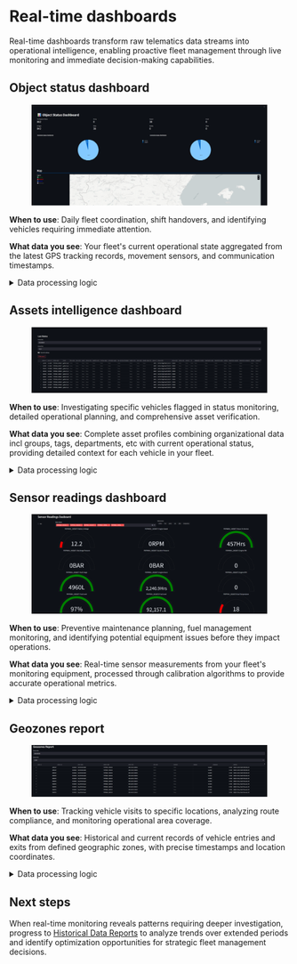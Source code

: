 # Real-time dashboards

Real-time dashboards transform raw telematics data streams into operational intelligence, enabling proactive fleet management through live monitoring and immediate decision-making capabilities.

## Object status dashboard

<figure><img src="../../.gitbook/assets/image (1).png" alt=""><figcaption></figcaption></figure>

**When to use**: Daily fleet coordination, shift handovers, and identifying vehicles requiring immediate attention.

**What data you see**: Your fleet's current operational state aggregated from the latest GPS tracking records, movement sensors, and communication timestamps.

<details>

<summary>Data processing logic</summary>

Please note - Analytics App uses its own calculation logic to identify movement and connection statuses. The dashboard processes live telematics data through a multi-step analysis:

* **Fleet status aggregation**: The system queries the most recent tracking records for each vehicle using `DISTINCT ON (device_id)` to ensure current information. Movement classification combines speed readings with time-based analysis to distinguish between actively moving vehicles, temporarily stopped vehicles, and parked assets.
* **Connection monitoring**: Vehicle connectivity status derives from communication timestamp analysis, categorizing each device based on how recently it transmitted data to your Data Hub. This enables immediate identification of communication issues or device malfunctions.
* **Geographic visualization**: Raw coordinate data (stored as integers) undergoes conversion to decimal degrees for mapping display, while real-time geofence calculations determine zone presence for operational context.
* The underlying query joins business entity data (vehicle specifications, employee assignments) with current telematics readings to provide comprehensive operational context in a single view.

</details>

## Assets intelligence dashboard



<figure><img src="../../.gitbook/assets/image (1) (1).png" alt=""><figcaption></figcaption></figure>

**When to use**: Investigating specific vehicles flagged in status monitoring, detailed operational planning, and comprehensive asset verification.

**What data you see**: Complete asset profiles combining organizational data incl groups, tags, departments, etc with current operational status, providing detailed context for each vehicle in your fleet.

<details>

<summary>Data processing logic</summary>

This dashboard executes complex cross-schema joins to merge:

* **Business context**: Vehicle specifications, employee assignments, and organizational hierarchies from your business data tables provide operational context for each asset.
* **Current telematics state**: Latest GPS positions, movement status, and sensor readings from tracking data streams give immediate operational visibility.
* **Enhanced data integration**: The system dynamically generates mapping links using current coordinates and retrieves battery levels from sensor inputs when available. When sensor calibration data is missing, raw values display without modification to maintain data transparency.

{% hint style="info" %}
All timestamp data converts to UTC for consistent display regardless of vehicle geographic location, ensuring accurate operational coordination across different time zones.
{% endhint %}

</details>

## Sensor readings dashboard

<figure><img src="../../.gitbook/assets/image (2).png" alt=""><figcaption></figcaption></figure>

**When to use**: Preventive maintenance planning, fuel management monitoring, and identifying potential equipment issues before they impact operations.

**What data you see**: Real-time sensor measurements from your fleet's monitoring equipment, processed through calibration algorithms to provide accurate operational metrics.

<details>

<summary>Data processing logic</summary>

* **Multi-sensor aggregation**: The system queries `business_data.latest_calibrated_sensors` to retrieve the most recent measurements across different sensor types simultaneously. This includes fuel levels, temperature readings, battery voltage, and operational state indicators.
* **Calibration processing**: Raw sensor values undergo calibration factor application when available. The system applies sensor-specific formulas to convert raw readings into meaningful units (percentages for fuel, Celsius for temperature, volts for electrical systems).
* **Quality assurance**: Basic validation filters obviously invalid measurements while preserving data transparency. When calibration data is unavailable or invalid, the system displays raw sensor values without modification, enabling operational teams to make informed decisions based on available data.

The dashboard uses time-based queries with sensor-specific distinctness to ensure you see the latest reading from each sensor on each vehicle, ordered by timestamp for current operational relevance.

</details>

## Geozones report

<figure><img src="../../.gitbook/assets/image (3).png" alt=""><figcaption></figcaption></figure>

**When to use**: Tracking vehicle visits to specific locations, analyzing route compliance, and monitoring operational area coverage.

**What data you see**: Historical and current records of vehicle entries and exits from defined geographic zones, with precise timestamps and location coordinates.

<details>

<summary>Data processing logic</summary>

* **Zone geometry processing**: The system handles different geofence types (circles, polygons, corridors) through PostGIS geographic calculations. Circle zones use center points with radius buffers, while polygon zones create complex geographic boundaries from coordinate arrays.
* **Visit detection**: Real-time geographic analysis compares vehicle coordinates with zone boundaries using `ST_DWithin` calculations to determine zone entries and exits. The system tracks visit duration by calculating time differences between entry and exit events.
* **Location context**: Raw coordinate data converts to decimal degrees for address resolution and mapping integration, while zone labels provide business context for each geographic area.

Visit records combine zone geometry data with vehicle tracking history to create comprehensive location intelligence, enabling analysis of route patterns, compliance monitoring, and operational area utilization.

</details>

## Next steps

When real-time monitoring reveals patterns requiring deeper investigation, progress to [Historical Data Reports](historical-reports.md) to analyze trends over extended periods and identify optimization opportunities for strategic fleet management decisions.
